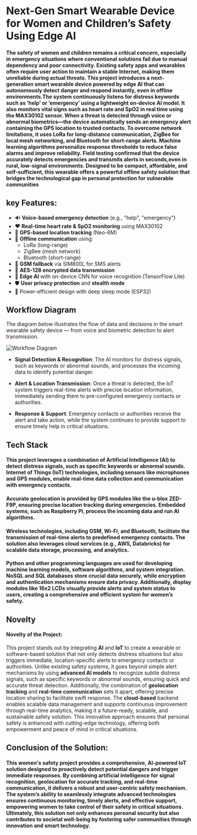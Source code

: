# **Next-Gen Smart Wearable Device for Women and Children’s Safety Using Edge AI**
#### The safety of women and children remains a critical concern, especially in emergency situations where conventional solutions fail due to manual dependency and poor connectivity. Existing safety apps and wearables often require user action to maintain a stable Internet, making them unreliable during actual threats. This project introduces a next-generation smart wearable device powered by edge AI that can autonomously detect danger and respond instantly, even in offline environments.The system continuously listens for distress keywords such as ’help’ or ’emergency’ using a lightweight on-device AI model. It also monitors vital signs such as heart rate and SpO2 in real time using the MAX30102 sensor. When a threat is detected through voice or abnormal biometrics—the device automatically sends an emergency alert containing the GPS location to trusted contacts. To overcome network limitations, it uses LoRa for long-distance communication, ZigBee for local mesh networking, and Bluetooth for short-range alerts. Machine learning algorithms personalize response thresholds to reduce false alarms and improve reliability. Field testing confirmed that the device accurately detects emergencies and transmits alerts in seconds,even in rural, low-signal environments. Designed to be compact, affordable, and self-sufficient, this wearable offers a powerful offline safety solution that bridges the technological gap in personal protection for vulnerable communities


## **key Features:**
- 🔊 **Voice-based emergency detection** (e.g., "help", "emergency")
- ❤️ **Real-time heart rate & SpO2 monitoring** using MAX30102
- 📍 **GPS-based location tracking** (Neo-6M)
- 📡 **Offline communication** using:
  - LoRa (long-range)
  - ZigBee (mesh network)
  - Bluetooth (short-range)
- 📲 **GSM fallback** via SIM800L for SMS alerts
- 🔐 **AES-128 encrypted data transmission**
- 🧠 **Edge AI** with on-device CNN for voice recognition (TensorFlow Lite)
- 🛡️ **User privacy protection** and **stealth mode**
- 🔋 Power-efficient design with deep sleep mode (ESP32)
## **Workflow Diagram**



The diagram below illustrates the flow of data and decisions in the smart wearable safety device — from voice and biometric detection to alert transmission.

![Workflow Diagram](images/workflow.png)

- **Signal Detection & Recognition**: The AI monitors for distress signals, such as keywords or abnormal sounds, and processes the incoming data to identify potential danger.

- **Alert & Location Transmission**: Once a threat is detected, the IoT system triggers real-time alerts with precise location information, immediately sending them to pre-configured emergency contacts or authorities.

- **Response & Support**: Emergency contacts or authorities receive the alert and take action, while the system continues to provide support to ensure timely help in critical situations.


## **Tech Stack**
#### This project leverages a combination of Artificial Intelligence (AI) to detect distress signals, such as specific keywords or abnormal sounds. Internet of Things (IoT) technologies, including sensors like microphones and GPS modules, enable real-time data collection and communication with emergency contacts.
#### Accurate geolocation is provided by GPS modules like the u-blox ZED-F9P, ensuring precise location tracking during emergencies. Embedded systems, such as Raspberry Pi, process the incoming data and run AI algorithms. 
#### Wireless technologies, including GSM, Wi-Fi, and Bluetooth, facilitate the transmission of real-time alerts to predefined emergency contacts. The solution also leverages cloud services (e.g., AWS, Databricks) for scalable data storage, processing, and analytics. 
#### Python and other programming languages are used for developing machine learning models, software algorithms, and system integration. NoSQL and SQL databases store crucial data securely, while encryption and authentication mechanisms ensure data privacy. Additionally, display modules like 16x2 LCDs visually provide alerts and system status to users, creating a comprehensive and efficient system for women’s safety.


## **Novelty**
#### **Novelty** of the Project:

This project stands out by integrating **AI** and **IoT** to create a wearable or software-based solution that not only detects distress situations but also triggers immediate, location-specific alerts to emergency contacts or authorities. Unlike existing safety systems, it goes beyond simple alert mechanisms by using **advanced AI models** to recognize subtle distress signals, such as specific keywords or abnormal sounds, ensuring quick and accurate threat detection. Additionally, the combination of **geolocation tracking** and **real-time communication** sets it apart, offering precise location sharing to facilitate swift response. The **cloud-based** backend enables scalable data management and supports continuous improvement through real-time analytics, making it a future-ready, scalable, and sustainable safety solution. This innovative approach ensures that personal safety is enhanced with cutting-edge technology, offering both empowerment and peace of mind in critical situations.

## **Conclusion of the Solution:**

 #### This women's safety project provides a comprehensive, AI-powered IoT solution designed to proactively detect potential dangers and trigger immediate responses. By combining **artificial intelligence** for signal recognition, **geolocation** for accurate tracking, and **real-time communication**, it delivers a robust and user-centric safety mechanism. The system’s ability to seamlessly integrate advanced technologies ensures continuous monitoring, timely alerts, and effective support, empowering women to take control of their safety in critical situations. Ultimately, this solution not only enhances personal security but also contributes to societal well-being by fostering safer communities through innovation and smart technology.
